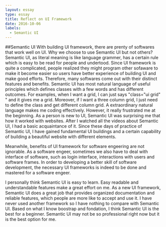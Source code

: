 ```yaml
---
layout: essay
type: essay
title: Reflect on UI Framework
date: 2016-10-06
labels:
  - Semantic UI
---
```


##Semantic UI
With building UI framework, there are prenty of softwares that work well on UI.  Why we choose to use Semantic UI but not others?  Semantic UI, as literal meaning is like language grammer, has a certain rule which is easy to be read for people and undertood.  Since UI framework is quite a complicated, people realized they might program other sofaware to make it become easier so users have better experience of building UI and make good efforts.  Therefore, many softwares come out with their distinct features and benefits.  Semantic UI has most natural language of useful principles which defines classes with a few words and has different outcomes.  For examples, when I want a grid, I can just says "class="ui grid" " and it gives me a grid.  Moreover, if I want a three column grid, I just need to define the class and get different column grid.  A extraordinary natural language makes me coding effectively.  However, it really frustrated me at the beginning.  As a person is new to UI, Semantic UI was surprising me that how it worked with websites.  After I watched all the videos about Semantic UI, I had a basic acquaintance of it.  Since these days of practice of Semantic UI, I have gained fundamental UI buildings and a certain capability of building a beautiful website with different elements.  

Meanwhile, benefits of UI framework for software engeering are not ignorable.  As a software engeer, sometimes we also have to deal with interface of software, such as login interface, interactions with users and software frames.  In order to developing a better skill of software development, the necessary UI frameworks is indeed to be done and mastered for a software engeer. 

I personally think Semantic UI is easy to learn.  Easy readable and understandable features make a great effort on me.  As a new UI framework, Semantic UI does a great job that provides organized documentation and reliable features, which people are more like to accept and use it.  I have never used another framework so I have nothing to compare with Semantic UI.  Based on what I know boostrap and fondation, I think Semantic UI is the best for a beginner.  Semantic UI may not be so professional right now but it is the best option for me.
